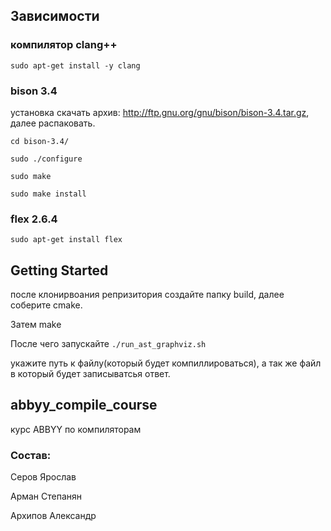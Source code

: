 ## Зависимости
### компилятор clang++

`sudo apt-get install -y clang`

### bison 3.4
установка
скачать архив: http://ftp.gnu.org/gnu/bison/bison-3.4.tar.gz, далее распаковать.

`cd bison-3.4/`

`sudo ./configure`

`sudo make`

`sudo make install`

### flex 2.6.4

`sudo apt-get install flex`

## Getting Started
после клонирвоания репризитория создайте папку build, далее соберите cmake. 

Затем make

После чего запускайте
`./run_ast_graphviz.sh`

укажите путь к файлу(который будет компиллироваться), а так же файл в который будет записыватсья ответ.

## abbyy_compile_course
курс ABBYY по компиляторам
### Состав:
Серов Ярослав

Арман Степанян

Архипов Александр
